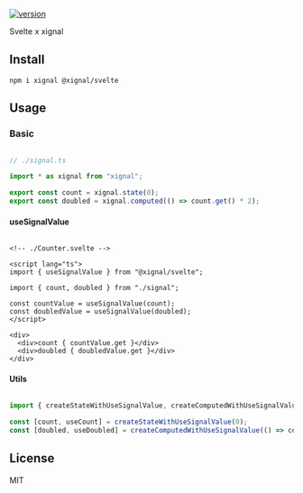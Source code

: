 [![version](https://badgen.net/npm/v/@xignal/svelte)](https://www.npmjs.com/package/@xignal/svelte)

Svelte x xignal

## Install

`npm i xignal @xignal/svelte`

## Usage

### Basic

```ts

// ./signal.ts

import * as xignal from "xignal";

export const count = xignal.state(0);
export const doubled = xignal.computed(() => count.get() * 2);

```

#### useSignalValue

```svelte

<!-- ./Counter.svelte -->

<script lang="ts">
import { useSignalValue } from "@xignal/svelte";

import { count, doubled } from "./signal";

const countValue = useSignalValue(count);
const doubledValue = useSignalValue(doubled);
</script>
    
<div>
  <div>count { countValue.get }</div>
  <div>doubled { doubledValue.get }</div>
</div>

```

#### Utils

```ts

import { createStateWithUseSignalValue, createComputedWithUseSignalValue } from "@xignal/svelte";

const [count, useCount] = createStateWithUseSignalValue(0);
const [doubled, useDoubled] = createComputedWithUseSignalValue(() => count.get() * 2);

```

## License

MIT